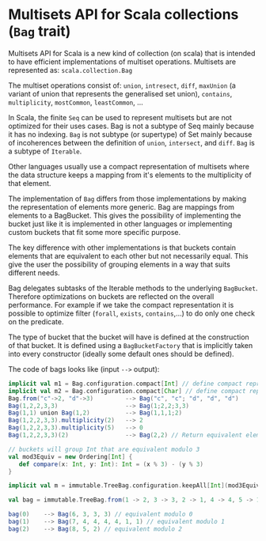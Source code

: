 Multisets API for Scala collections (`Bag` trait)
=========

Multisets API for Scala is a new kind of collection (on scala) that is intended to have efficient implementations of multiset operations. Multisets are represented as: `scala.collection.Bag`

The multiset operations consist of: `union`, `intresect`, `diff`, `maxUnion` (a variant of union that represents the generalised set union), `contains`, `multiplicity`, `mostCommon`, `leastCommon`, ...

In Scala, the finite `Seq` can be used to represent multisets but are not optimized for their uses cases. Bag is not a subtype of Seq mainly because it has no indexing. `Bag` is not subtype (or supertype) of Set mainly because of incoherences between the definition of `union`, `intersect`, and `diff`. `Bag` is a subtype of `Iterable`.

Other languages usually use a compact representation of multisets where the data structure keeps a mapping from it's elements to the multiplicity of that element.

The implementation of `Bag` differs from those implementations by making the representation of elements more generic. Bag are mappings from elements to a BagBucket. This gives the possibility of implementing the bucket just like it is implemented in other languages or implementing custom buckets that fit some more specific purpose.

The key difference with other implementations is that buckets contain elements that are equivalent to each other but not necessarily equal. This give the user the possibility of grouping elements in a way that suits different needs.

Bag delegates subtasks of the Iterable methods to the underlying `BagBucket`. Therefore optimizations on buckets are reflected on the overall performance. For example if we take the compact representation it is possible to optimize filter (`forall`, `exists`, `contains`,...) to do only one check on the predicate.

The type of bucket that the bucket will have is defined at the construction of that bucket. It is defined using a `BagBucketFactory` that is implicitly taken into every constructor (ideally some default ones should be defined).

The code of bags looks like (input `-->` output):

```scala
implicit val m1 = Bag.configuration.compact[Int] // define compact representation for Int
implicit val m2 = Bag.configuration.compact[Char] // define compact representation for Char
Bag.from("c"->2, "d"->3)         --> Bag("c", "c"; "d", "d", "d")
Bag(1,2,2,3,3)                   --> Bag(1;2,2;3,3)
Bag(1,1) union Bag(1,2)          --> Bag(1,1,1;2)
Bag(1,2,2,3,3).multiplicity(2)   --> 2
Bag(1,2,2,3,3).multiplicity(5)   --> 0
Bag(1,2,2,3,3)(2)                --> Bag(2,2) // Return equivalent elements
```

```scala
// buckets will group Int that are equivalent modulo 3
val mod3Equiv = new Ordering[Int] {
   def compare(x: Int, y: Int): Int = (x % 3) - (y % 3)
}

implicit val m = immutable.TreeBag.configuration.keepAll[Int](mod3Equiv)

val bag = immutable.TreeBag.from(1 -> 2, 3 -> 3, 2 -> 1, 4 -> 4, 5 -> 1, 6 -> 1, 7 -> 1, 8 -> 1)

bag(0)    --> Bag(6, 3, 3, 3) // equivalent modulo 0
bag(1)    --> Bag(7, 4, 4, 4, 4, 1, 1) // equivalent modulo 1
bag(2)    --> Bag(8, 5, 2) // equivalent modulo 2
```


